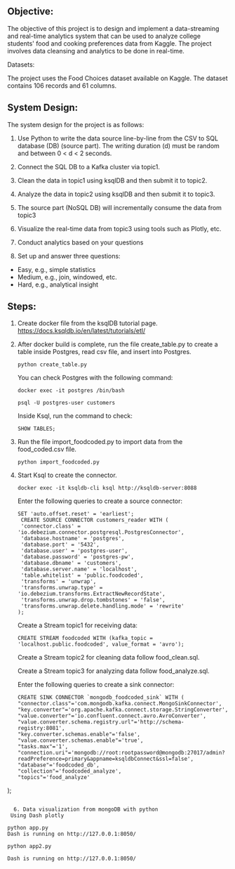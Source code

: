  
 
 

## Objective:

The objective of this project is to design and implement a data-streaming and real-time analytics system that can be used to analyze college students' food and cooking preferences data from Kaggle. The project involves data cleansing and analytics to be done in real-time.

Datasets:

The project uses the Food Choices dataset available on Kaggle. The dataset contains 106 records and 61 columns.

## System Design:

The system design for the project is as follows:

1. Use Python to write the data source line-by-line from the CSV to SQL database (DB) (source part). The writing duration (d) must be random and between 0 < d < 2 seconds.

2. Connect the SQL DB to a Kafka cluster via topic1.

3. Clean the data in topic1 using ksqlDB and then submit it to topic2.

4. Analyze the data in topic2 using ksqlDB and then submit it to topic3.

5. The source part (NoSQL DB) will incrementally consume the data from topic3

6. Visualize the real-time data from topic3 using tools such as Plotly, etc.

7. Conduct analytics based on your questions

8. Set up and answer three questions:

  - Easy, e.g., simple statistics
  - Medium, e.g., join, windowed, etc.
  - Hard, e.g., analytical insight

## Steps:

1. Create docker file from the ksqlDB tutorial page. 
https://docs.ksqldb.io/en/latest/tutorials/etl/

2. After docker build is complete, run the file create_table.py to create a table inside Postgres, read csv file, and insert into Postgres.

   ```python create_table.py```
   
   You can check Postgres with the following command:

   ```docker exec -it postgres /bin/bash```
   
   ```psql -U postgres-user customers```
   
   Inside Ksql, run the command to check:

   ```SHOW TABLES;```

3. Run the file import_foodcoded.py to import data from the food_coded.csv file.

   ```python import_foodcoded.py```

4. Start Ksql to create the connector.

   ```docker exec -it ksqldb-cli ksql http://ksqldb-server:8088```
   
   Enter the following queries to create a source connector:

 
      ```
      SET 'auto.offset.reset' = 'earliest';
       CREATE SOURCE CONNECTOR customers_reader WITH (
       'connector.class' = 'io.debezium.connector.postgresql.PostgresConnector',
       'database.hostname' = 'postgres',
       'database.port' = '5432',
       'database.user' = 'postgres-user',
       'database.password' = 'postgres-pw',
       'database.dbname' = 'customers',
       'database.server.name' = 'localhost',
       'table.whitelist' = 'public.foodcoded',
       'transforms' = 'unwrap',
       'transforms.unwrap.type' = 'io.debezium.transforms.ExtractNewRecordState',
       'transforms.unwrap.drop.tombstones' = 'false',
       'transforms.unwrap.delete.handling.mode' = 'rewrite'
   );   
   
   ```
 
   Create a Stream topic1 for receiving data:
 
      ```CREATE STREAM foodcoded WITH (kafka_topic = 'localhost.public.foodcoded', value_format = 'avro');```
   
 
   Create a Stream topic2 for cleaning data follow food_clean.sql.

   Create a Stream topic3 for analyzing data follow food_analyze.sql.

   Enter the following queries to create a sink connector:

 
   ```
   CREATE SINK CONNECTOR `mongodb_foodcoded_sink` WITH (
   "connector.class"='com.mongodb.kafka.connect.MongoSinkConnector',
   "key.converter"='org.apache.kafka.connect.storage.StringConverter',
   "value.converter"='io.confluent.connect.avro.AvroConverter',
   "value.converter.schema.registry.url"='http://schema-registry:8081',
   "key.converter.schemas.enable"='false',
   "value.converter.schemas.enable"='true',
   "tasks.max"='1',
   "connection.uri"='mongodb://root:rootpassword@mongodb:27017/admin?readPreference=primary&appname=ksqldbConnect&ssl=false',
   "database"='foodcoded_db',
   "collection"='foodcoded_analyze',
   "topics"='food_analyze'
);   

```
 
  6. Data visualization from mongoDB with python 
 Using Dash plotly

python app.py
Dash is running on http://127.0.0.1:8050/

python app2.py

Dash is running on http://127.0.0.1:8050/

  
 
